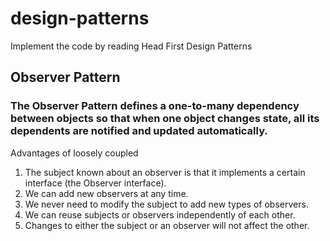 # design-patterns
Implement the code by reading Head First Design Patterns

## Observer Pattern

### The Observer Pattern defines a one-to-many dependency between objects so that when one object changes state, all its dependents are notified and updated automatically.


Advantages of loosely coupled
1.	The subject known about an observer is that it implements a certain interface (the Observer interface).
2.	We can add new observers at any time.
3.	We never need to modify the subject to add new types of observers.
4.	We can reuse subjects or observers independently of each other.
5.	Changes to either the subject or an observer will not affect the other.

